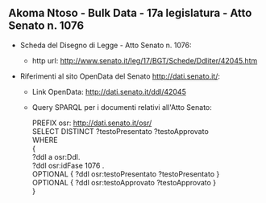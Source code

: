 ## Akoma Ntoso - Bulk Data - 17a legislatura - Atto Senato n. 1076 ##

* Scheda del Disegno di Legge - Atto Senato n. 1076:
	* http url: http://www.senato.it/leg/17/BGT/Schede/Ddliter/42045.htm

* Riferimenti al sito OpenData del Senato http://dati.senato.it/:
	* Link OpenData: http://dati.senato.it/ddl/42045
	* Query SPARQL per i documenti relativi all'Atto Senato:

        PREFIX osr: <http://dati.senato.it/osr/>  
		SELECT DISTINCT ?testoPresentato ?testoApprovato  
		WHERE  
		{  
		    ?ddl a osr:Ddl.  
		    ?ddl osr:idFase 1076 .  
		    OPTIONAL { ?ddl osr:testoPresentato ?testoPresentato }  
		    OPTIONAL { ?ddl osr:testoApprovato ?testoApprovato }  
		}
		